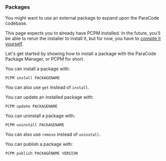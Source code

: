 ### Packages

You might want to use an external package
to expand upon the ParaCode codebase.

This page expects you to already have
PCPM installed. In the future, you'll
be able to rerun the installer to install
it, but for now, you have to [compile it yourself](https://github.com/ParaCodeLang/PCPM).

Let's get started by showing how to install
a package with the ParaCode Package
Manager, or PCPM for short.

You can install a package with:
```shell
PCPM install PACKAGENAME
```
You can also use `get` instead of `install`.

You can update an installed package with:
```shell
PCPM update PACKAGENAME
```

You can uninstall a package with:
```shell
PCPM uninstall PACKAGENAME
```
You can also use `remove` instead of `uninstall`.

You can publish a package with:
```shell
PCPM publish PACKAGENAME VERSION
```

